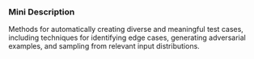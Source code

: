 ### Mini Description

Methods for automatically creating diverse and meaningful test cases, including techniques for identifying edge cases, generating adversarial examples, and sampling from relevant input distributions.
